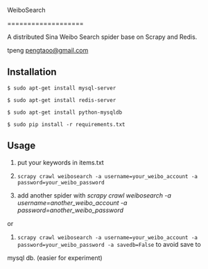 WeiboSearch
===================
A distributed Sina Weibo Search spider base on Scrapy and Redis.

tpeng <pengtaoo@gmail.com>

## Installation
    $ sudo apt-get install mysql-server
    $ sudo apt-get install redis-server
    $ sudo apt-get install python-mysqldb
    $ sudo pip install -r requirements.txt

## Usage
1. put your keywords in items.txt
2. `scrapy crawl weibosearch -a username=your_weibo_account -a password=your_weibo_password`
3. add another spider with *scrapy crawl weibosearch -a username=another_weibo_account -a password=another_weibo_password*

or
1. `scrapy crawl weibosearch -a username=your_weibo_account -a password=your_weibo_password -a savedb=False` to avoid save to
mysql db. (easier for experiment)
